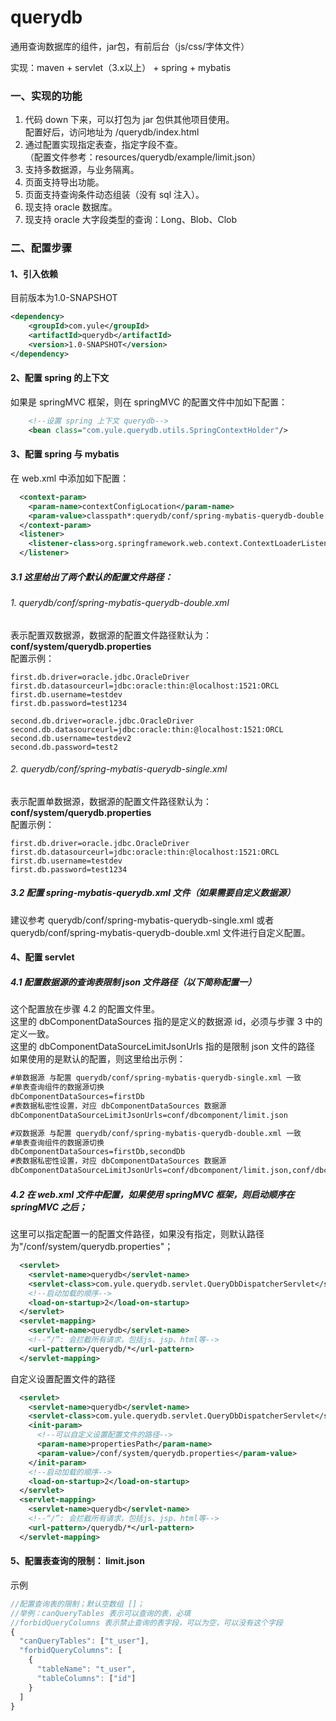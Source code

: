 # querydb
通用查询数据库的组件，jar包，有前后台（js/css/字体文件）

实现：maven + servlet（3.x以上） + spring + mybatis

### 一、实现的功能
1. 代码 down 下来，可以打包为 jar 包供其他项目使用。
<br> 配置好后，访问地址为 /querydb/index.html
2. 通过配置实现指定表查，指定字段不查。
<br>（配置文件参考：resources/querydb/example/limit.json）
3. 支持多数据源，与业务隔离。
4. 页面支持导出功能。
5. 页面支持查询条件动态组装（没有 sql 注入）。
6. 现支持 oracle 数据库。
7. 现支持 oracle 大字段类型的查询：Long、Blob、Clob

### 二、配置步骤
#### 1、引入依赖
目前版本为1.0-SNAPSHOT
```xml
<dependency>
    <groupId>com.yule</groupId>
    <artifactId>querydb</artifactId>
    <version>1.0-SNAPSHOT</version>
</dependency>
```
#### 2、配置 spring 的上下文
如果是 springMVC 框架，则在 springMVC 的配置文件中加如下配置：
```xml
    <!--设置 spring 上下文 querydb-->
    <bean class="com.yule.querydb.utils.SpringContextHolder"/>
```
#### 3、配置 spring 与 mybatis
在 web.xml 中添加如下配置：
```xml
  <context-param>
    <param-name>contextConfigLocation</param-name>
    <param-value>classpath*:querydb/conf/spring-mybatis-querydb-double.xml</param-value>
  </context-param>
  <listener>
    <listener-class>org.springframework.web.context.ContextLoaderListener</listener-class>
  </listener>
```
##### 3.1 这里给出了两个默认的配置文件路径：
###### 1. querydb/conf/spring-mybatis-querydb-double.xml
表示配置双数据源，数据源的配置文件路径默认为：**conf/system/querydb.properties**
<br>
配置示例：
```properties
first.db.driver=oracle.jdbc.OracleDriver
first.db.datasourceurl=jdbc:oracle:thin:@localhost:1521:ORCL
first.db.username=testdev
first.db.password=test1234

second.db.driver=oracle.jdbc.OracleDriver
second.db.datasourceurl=jdbc:oracle:thin:@localhost:1521:ORCL
second.db.username=testdev2
second.db.password=test2
```
###### 2. querydb/conf/spring-mybatis-querydb-single.xml
表示配置单数据源，数据源的配置文件路径默认为：**conf/system/querydb.properties**
<br>
配置示例：
```properties
first.db.driver=oracle.jdbc.OracleDriver
first.db.datasourceurl=jdbc:oracle:thin:@localhost:1521:ORCL
first.db.username=testdev
first.db.password=test1234
```
##### 3.2 配置 spring-mybatis-querydb.xml 文件（如果需要自定义数据源）<br>
建议参考 querydb/conf/spring-mybatis-querydb-single.xml 或者 querydb/conf/spring-mybatis-querydb-double.xml 文件进行自定义配置。

#### 4、配置 servlet
##### 4.1 配置数据源的查询表限制 json 文件路径（以下简称配置一）
这个配置放在步骤 4.2 的配置文件里。
<br>
这里的 dbComponentDataSources 指的是定义的数据源 id，必须与步骤 3 中的定义一致。
<br>
这里的 dbComponentDataSourceLimitJsonUrls 指的是限制 json 文件的路径
<br>
如果使用的是默认的配置，则这里给出示例：
```xml
#单数据源 与配置 querydb/conf/spring-mybatis-querydb-single.xml 一致
#单表查询组件的数据源切换
dbComponentDataSources=firstDb
#表数据私密性设置，对应 dbComponentDataSources 数据源
dbComponentDataSourceLimitJsonUrls=conf/dbcomponent/limit.json
```
```xml
#双数据源 与配置 querydb/conf/spring-mybatis-querydb-double.xml 一致
#单表查询组件的数据源切换
dbComponentDataSources=firstDb,secondDb
#表数据私密性设置，对应 dbComponentDataSources 数据源
dbComponentDataSourceLimitJsonUrls=conf/dbcomponent/limit.json,conf/dbcomponent/limit2.json
```
##### 4.2 在 web.xml 文件中配置，如果使用 springMVC 框架，则启动顺序在 springMVC 之后；
这里可以指定配置一的配置文件路径，如果没有指定，则默认路径为"/conf/system/querydb.properties"；
```xml
  <servlet>
    <servlet-name>querydb</servlet-name>
    <servlet-class>com.yule.querydb.servlet.QueryDbDispatcherServlet</servlet-class>
    <!--启动加载的顺序-->
    <load-on-startup>2</load-on-startup>
  </servlet>
  <servlet-mapping>
    <servlet-name>querydb</servlet-name>
    <!--“/”: 会拦截所有请求，包括js、jsp、html等-->
    <url-pattern>/querydb/*</url-pattern>
  </servlet-mapping>
```
自定义设置配置文件的路径
```xml
  <servlet>
    <servlet-name>querydb</servlet-name>
    <servlet-class>com.yule.querydb.servlet.QueryDbDispatcherServlet</servlet-class>
    <init-param>
      <!--可以自定义设置配置文件的路径-->
      <param-name>propertiesPath</param-name>
      <param-value>/conf/system/querydb.properties</param-value>
    </init-param>
    <!--启动加载的顺序-->
    <load-on-startup>2</load-on-startup>
  </servlet>
  <servlet-mapping>
    <servlet-name>querydb</servlet-name>
    <!--“/”: 会拦截所有请求，包括js、jsp、html等-->
    <url-pattern>/querydb/*</url-pattern>
  </servlet-mapping>
```
#### 5、配置表查询的限制： limit.json
示例
```javaScript
//配置查询表的限制；默认空数组 []；
//举例：canQueryTables 表示可以查询的表，必填
//forbidQueryColumns 表示禁止查询的表字段，可以为空，可以没有这个字段
{
  "canQueryTables": ["t_user"],
  "forbidQueryColumns": [
    {
      "tableName": "t_user",
      "tableColumns": ["id"]
    }
  ]
}
```
